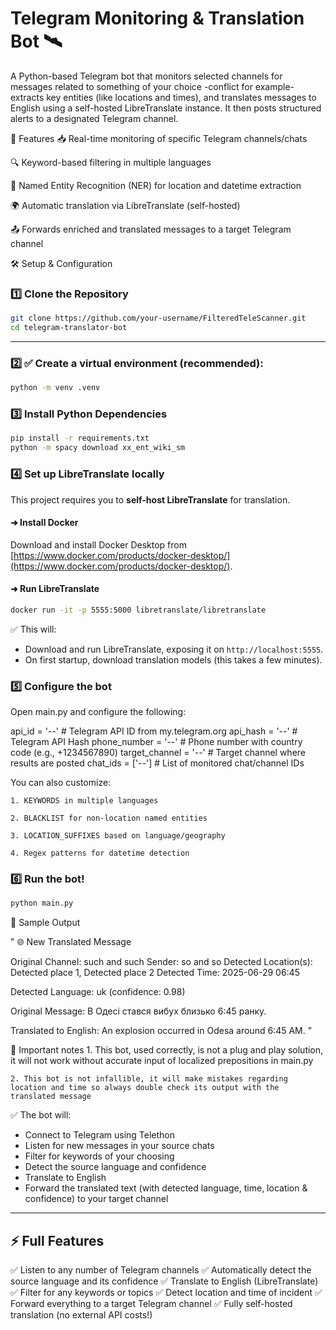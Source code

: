# Telegram Monitoring & Translation Bot 🛰
A Python-based Telegram bot that monitors selected channels for messages related to something of your choice -conflict for example- extracts key entities (like locations and times), and translates messages to English using a self-hosted LibreTranslate instance. It then posts structured alerts to a designated Telegram channel.

🚀 Features
📥 Real-time monitoring of specific Telegram channels/chats

🔍 Keyword-based filtering in multiple languages

📌 Named Entity Recognition (NER) for location and datetime extraction

🌍 Automatic translation via LibreTranslate (self-hosted)

📤 Forwards enriched and translated messages to a target Telegram channel

🛠 Setup & Configuration
### 1️⃣ Clone the Repository

```bash
git clone https://github.com/your-username/FilteredTeleScanner.git
cd telegram-translator-bot
```
---

### 2️⃣ ✅ Create a virtual environment (recommended):

```bash
python -m venv .venv
```

### 3️⃣ Install Python Dependencies
```bash
pip install -r requirements.txt
python -m spacy download xx_ent_wiki_sm
```

### 4️⃣ Set up LibreTranslate locally

This project requires you to **self-host LibreTranslate** for translation.

#### ➜ Install Docker

Download and install Docker Desktop from [https://www.docker.com/products/docker-desktop/](https://www.docker.com/products/docker-desktop/).

#### ➜ Run LibreTranslate

```bash
docker run -it -p 5555:5000 libretranslate/libretranslate
```

✅ This will:

* Download and run LibreTranslate, exposing it on `http://localhost:5555`.
* On first startup, download translation models (this takes a few minutes).

### 5️⃣ Configure the bot

Open main.py and configure the following:

api_id = '--'            # Telegram API ID from my.telegram.org
api_hash = '--'          # Telegram API Hash
phone_number = '--'      # Phone number with country code (e.g., +1234567890)
target_channel = '--'    # Target channel where results are posted
chat_ids = ['--']        # List of monitored chat/channel IDs

You can also customize:

    1. KEYWORDS in multiple languages

    2. BLACKLIST for non-location named entities

    3. LOCATION_SUFFIXES based on language/geography

    4. Regex patterns for datetime detection

### 6️⃣ Run the bot!

```bash
python main.py
```


📝 Sample Output

"
🌐 New Translated Message

Original Channel: such and such
Sender: so and so
Detected Location(s): Detected place 1, Detected place 2 
Detected Time: 2025-06-29 06:45

Detected Language: uk (confidence: 0.98)

Original Message:
В Одесі стався вибух близько 6:45 ранку.

Translated to English:
An explosion occurred in Odesa around 6:45 AM.
"

📓 Important notes
    1. This bot, used correctly, is not a plug and play solution, it will not work without accurate input of localized prepositions in main.py
    
    2. This bot is not infallible, it will make mistakes regarding location and time so always double check its output with the translated message


✅ The bot will:

* Connect to Telegram using Telethon
* Listen for new messages in your source chats
* Filter for keywords of your choosing
* Detect the source language and confidence
* Translate to English
* Forward the translated text (with detected language, time, location & confidence) to your target channel

---

## ⚡ Full Features

✅ Listen to any number of Telegram channels
✅ Automatically detect the source language and its confidence
✅ Translate to English (LibreTranslate)
✅ Filter for any keywords or topics
✅ Detect location and time of incident
✅ Forward everything to a target Telegram channel
✅ Fully self-hosted translation (no external API costs!)
